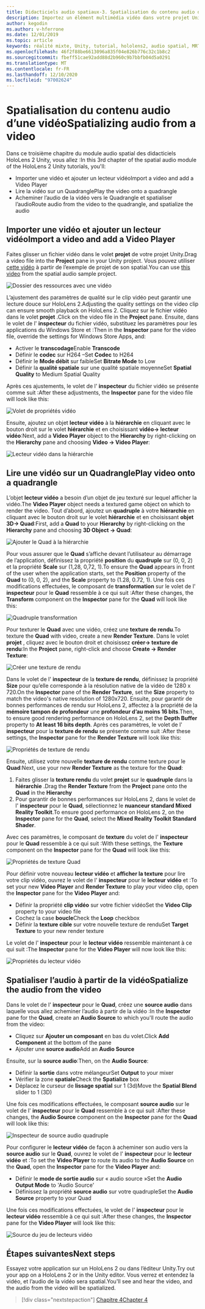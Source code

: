 ```yaml
---
title: Didacticiels audio spatiaux-3. Spatialisation du contenu audio d’une vidéo
description: Importez un élément multimédia vidéo dans votre projet Unity et spatialez l’audio de la vidéo.
author: kegodin
ms.author: v-hferrone
ms.date: 12/01/2019
ms.topic: article
keywords: réalité mixte, Unity, tutorial, hololens2, audio spatial, MRTK, boîte à outils de réalité mixte, UWP, Windows 10, HRTF, fonction de transfert liée aux têtes, réverbération, Microsoft Spatializer, importation de vidéos, lecteur vidéo
ms.openlocfilehash: 46f2f88be6613096a835f04e826b776c32c1b8c2
ms.sourcegitcommit: fbeff51cae92add88d2b960c9b7bbfb04d5a0291
ms.translationtype: MT
ms.contentlocale: fr-FR
ms.lasthandoff: 12/10/2020
ms.locfileid: "97002624"
---
```

# <a name="spatializing-audio-from-a-video"></a><span data-ttu-id="d59d6-105">Spatialisation du contenu audio d’une vidéo</span><span class="sxs-lookup"><span data-stu-id="d59d6-105">Spatializing audio from a video</span></span>
<span data-ttu-id="d59d6-106">Dans ce troisième chapitre du module audio spatial des didacticiels HoloLens 2 Unity, vous allez :</span><span class="sxs-lookup"><span data-stu-id="d59d6-106">In this 3rd chapter of the spatial audio module of the HoloLens 2 Unity tutorials, you'll:</span></span>
* <span data-ttu-id="d59d6-107">Importer une vidéo et ajouter un lecteur vidéo</span><span class="sxs-lookup"><span data-stu-id="d59d6-107">Import a video and add a Video Player</span></span>
* <span data-ttu-id="d59d6-108">Lire la vidéo sur un Quadrangle</span><span class="sxs-lookup"><span data-stu-id="d59d6-108">Play the video onto a quadrangle</span></span>
* <span data-ttu-id="d59d6-109">Acheminer l’audio de la vidéo vers le Quadrangle et spatialiser l’audio</span><span class="sxs-lookup"><span data-stu-id="d59d6-109">Route audio from the video to the quadrangle, and spatialize the audio</span></span>

## <a name="import-a-video-and-add-a-video-player"></a><span data-ttu-id="d59d6-110">Importer une vidéo et ajouter un lecteur vidéo</span><span class="sxs-lookup"><span data-stu-id="d59d6-110">Import a video and add a Video Player</span></span>

<span data-ttu-id="d59d6-111">Faites glisser un fichier vidéo dans le volet **projet** de votre projet Unity.</span><span class="sxs-lookup"><span data-stu-id="d59d6-111">Drag a video file into the **Project** pane in your Unity project.</span></span> <span data-ttu-id="d59d6-112">Vous pouvez utiliser [cette vidéo](https://github.com/microsoft/spatialaudio-unity/blob/develop/Samples/MicrosoftSpatializerSample/Assets/Microsoft%20HoloLens%20-%20Spatial%20Sound-PTPvx7mDon4.mp4?raw=true) à partir de l’exemple de projet de son spatial.</span><span class="sxs-lookup"><span data-stu-id="d59d6-112">You can use [this video](https://github.com/microsoft/spatialaudio-unity/blob/develop/Samples/MicrosoftSpatializerSample/Assets/Microsoft%20HoloLens%20-%20Spatial%20Sound-PTPvx7mDon4.mp4?raw=true) from the spatial audio sample project.</span></span>

![Dossier des ressources avec une vidéo](images/spatial-audio/assets-folder-with-video.png)

<span data-ttu-id="d59d6-114">L’ajustement des paramètres de qualité sur le clip vidéo peut garantir une lecture douce sur HoloLens 2.</span><span class="sxs-lookup"><span data-stu-id="d59d6-114">Adjusting the quality settings on the video clip can ensure smooth playback on HoloLens 2.</span></span> <span data-ttu-id="d59d6-115">Cliquez sur le fichier vidéo dans le volet **projet** .</span><span class="sxs-lookup"><span data-stu-id="d59d6-115">Click on the video file in the **Project** pane.</span></span> <span data-ttu-id="d59d6-116">Ensuite, dans le volet de l' **inspecteur** du fichier vidéo, substituez les paramètres pour les applications du Windows Store et :</span><span class="sxs-lookup"><span data-stu-id="d59d6-116">Then in the **Inspector** pane for the video file, override the settings for Windows Store Apps, and:</span></span>
* <span data-ttu-id="d59d6-117">Activer le **transcodage**</span><span class="sxs-lookup"><span data-stu-id="d59d6-117">Enable **Transcode**</span></span>
* <span data-ttu-id="d59d6-118">Définir le **codec** sur H264 –</span><span class="sxs-lookup"><span data-stu-id="d59d6-118">Set **Codec** to H264</span></span>
* <span data-ttu-id="d59d6-119">Définir le **Mode débit** sur faible</span><span class="sxs-lookup"><span data-stu-id="d59d6-119">Set **Bitrate Mode** to Low</span></span>
* <span data-ttu-id="d59d6-120">Définir la **qualité spatiale** sur une qualité spatiale moyenne</span><span class="sxs-lookup"><span data-stu-id="d59d6-120">Set **Spatial Quality** to Medium Spatial Quality</span></span>

<span data-ttu-id="d59d6-121">Après ces ajustements, le volet de l' **inspecteur** du fichier vidéo se présente comme suit :</span><span class="sxs-lookup"><span data-stu-id="d59d6-121">After these adjustments, the **Inspector** pane for the video file will look like this:</span></span>

![Volet de propriétés vidéo](images/spatial-audio/video-property-pane.png)

<span data-ttu-id="d59d6-123">Ensuite, ajoutez un objet **lecteur vidéo** à la **hiérarchie** en cliquant avec le bouton droit sur le volet **hiérarchie** et en choisissant **vidéo-> lecteur vidéo**:</span><span class="sxs-lookup"><span data-stu-id="d59d6-123">Next, add a **Video Player** object to the **Hierarchy** by right-clicking on the **Hierarchy** pane and choosing **Video -> Video Player**:</span></span>

![Lecteur vidéo dans la hiérarchie](images/spatial-audio/video-player-in-hierarchy.png)

## <a name="play-video-onto-a-quadrangle"></a><span data-ttu-id="d59d6-125">Lire une vidéo sur un Quadrangle</span><span class="sxs-lookup"><span data-stu-id="d59d6-125">Play video onto a quadrangle</span></span>
<span data-ttu-id="d59d6-126">L’objet **lecteur vidéo** a besoin d’un objet de jeu texturé sur lequel afficher la vidéo.</span><span class="sxs-lookup"><span data-stu-id="d59d6-126">The **Video Player** object needs a textured game object on which to render the video.</span></span> <span data-ttu-id="d59d6-127">Tout d’abord, ajoutez un **quadruple** à votre **hiérarchie** en cliquant avec le bouton droit sur le volet **hiérarchie** et en choisissant **objet 3D-> Quad**:</span><span class="sxs-lookup"><span data-stu-id="d59d6-127">First, add a **Quad** to your **Hierarchy** by right-clicking on the **Hierarchy** pane and choosing **3D Object -> Quad**:</span></span>

![Ajouter le Quad à la hiérarchie](images/spatial-audio/add-quad-to-hierarchy.png)

<span data-ttu-id="d59d6-129">Pour vous assurer que le **Quad** s’affiche devant l’utilisateur au démarrage de l’application, définissez la propriété **position** du **quadruple** sur (0, 0, 2) et la propriété **Scale** sur (1,28, 0,72, 1).</span><span class="sxs-lookup"><span data-stu-id="d59d6-129">To ensure the **Quad** appears in front of the user when the application starts, set the **Position** property of the **Quad** to (0, 0, 2), and the **Scale** property to (1.28, 0.72, 1).</span></span> <span data-ttu-id="d59d6-130">Une fois ces modifications effectuées, le composant de **transformation** sur le volet de l' **inspecteur** pour le **Quad** ressemble à ce qui suit :</span><span class="sxs-lookup"><span data-stu-id="d59d6-130">After these changes, the **Transform** component on the **Inspector** pane for the **Quad** will look like this:</span></span>

![Quadruple transformation](images/spatial-audio/quad-transform.png)

<span data-ttu-id="d59d6-132">Pour texturer le **Quad** avec une vidéo, créez une **texture de rendu**.</span><span class="sxs-lookup"><span data-stu-id="d59d6-132">To texture the **Quad** with video, create a new **Render Texture**.</span></span> <span data-ttu-id="d59d6-133">Dans le volet **projet** , cliquez avec le bouton droit et choisissez **créer-> texture de rendu**:</span><span class="sxs-lookup"><span data-stu-id="d59d6-133">In the **Project** pane, right-click and choose **Create -> Render Texture**:</span></span>

![Créer une texture de rendu](images/spatial-audio/create-render-texture.png)

<span data-ttu-id="d59d6-135">Dans le volet de l' **inspecteur** de la **texture de rendu**, définissez la propriété **Size** pour qu’elle corresponde à la résolution native de la vidéo de 1280 x 720.</span><span class="sxs-lookup"><span data-stu-id="d59d6-135">On the **Inspector** pane of the **Render Texture**, set the **Size** property to match the video's native resolution of 1280x720.</span></span> <span data-ttu-id="d59d6-136">Ensuite, pour garantir de bonnes performances de rendu sur HoloLens 2, affectez à la propriété de la **mémoire tampon de profondeur** une **profondeur d’au moins 16 bits**.</span><span class="sxs-lookup"><span data-stu-id="d59d6-136">Then, to ensure good rendering performance on HoloLens 2, set the **Depth Buffer** property to **At least 16 bits depth**.</span></span> <span data-ttu-id="d59d6-137">Après ces paramètres, le volet de l' **inspecteur** pour la **texture de rendu** se présente comme suit :</span><span class="sxs-lookup"><span data-stu-id="d59d6-137">After these settings, the **Inspector** pane for the **Render Texture** will look like this:</span></span>

![Propriétés de texture de rendu](images/spatial-audio/render-texture-properties.png)

<span data-ttu-id="d59d6-139">Ensuite, utilisez votre nouvelle **texture de rendu** comme texture pour le **Quad**:</span><span class="sxs-lookup"><span data-stu-id="d59d6-139">Next, use your new **Render Texture** as the texture for the **Quad**:</span></span>
1. <span data-ttu-id="d59d6-140">Faites glisser la **texture rendu** du volet **projet** sur le **quadruple** dans la **hiérarchie** .</span><span class="sxs-lookup"><span data-stu-id="d59d6-140">Drag the **Render Texture** from the **Project** pane onto the **Quad** in the **Hierarchy**</span></span>
2. <span data-ttu-id="d59d6-141">Pour garantir de bonnes performances sur HoloLens 2, dans le volet de l' **inspecteur** pour le **Quad**, sélectionnez le **nuanceur standard Mixed Reality Toolkit**.</span><span class="sxs-lookup"><span data-stu-id="d59d6-141">To ensure good performance on HoloLens 2, on the **Inspector** pane for the **Quad**, select the **Mixed Reality Toolkit Standard Shader**.</span></span>

<span data-ttu-id="d59d6-142">Avec ces paramètres, le composant de **texture** du volet de l' **inspecteur** pour le **Quad** ressemble à ce qui suit :</span><span class="sxs-lookup"><span data-stu-id="d59d6-142">With these settings, the **Texture** component on the **Inspector** pane for the **Quad** will look like this:</span></span>

![Propriétés de texture Quad](images/spatial-audio/quad-texture-properties.png)

<span data-ttu-id="d59d6-144">Pour définir votre nouveau **lecteur vidéo** et **afficher la texture** pour lire votre clip vidéo, ouvrez le volet de l' **inspecteur** pour le **lecteur vidéo** et :</span><span class="sxs-lookup"><span data-stu-id="d59d6-144">To set your new **Video Player** and **Render Texture** to play your video clip, open the **Inspector** pane for the **Video Player** and:</span></span>
* <span data-ttu-id="d59d6-145">Définir la propriété **clip vidéo** sur votre fichier vidéo</span><span class="sxs-lookup"><span data-stu-id="d59d6-145">Set the **Video Clip** property to your video file</span></span>
* <span data-ttu-id="d59d6-146">Cochez la case **boucle**</span><span class="sxs-lookup"><span data-stu-id="d59d6-146">Check the **Loop** checkbox</span></span>
* <span data-ttu-id="d59d6-147">Définir la **texture cible** sur votre nouvelle texture de rendu</span><span class="sxs-lookup"><span data-stu-id="d59d6-147">Set **Target Texture** to your new render texture</span></span>

<span data-ttu-id="d59d6-148">Le volet de l' **inspecteur** pour le **lecteur vidéo** ressemble maintenant à ce qui suit :</span><span class="sxs-lookup"><span data-stu-id="d59d6-148">The **Inspector** pane for the **Video Player** will now look like this:</span></span>

![Propriétés du lecteur vidéo](images/spatial-audio/video-player-properties.png)

## <a name="spatialize-the-audio-from-the-video"></a><span data-ttu-id="d59d6-150">Spatialiser l’audio à partir de la vidéo</span><span class="sxs-lookup"><span data-stu-id="d59d6-150">Spatialize the audio from the video</span></span>
<span data-ttu-id="d59d6-151">Dans le volet de l' **inspecteur** pour le **Quad**, créez une **source audio** dans laquelle vous allez acheminer l’audio à partir de la vidéo :</span><span class="sxs-lookup"><span data-stu-id="d59d6-151">In the **Inspector** pane for the **Quad**, create an **Audio Source** to which you'll route the audio from the video:</span></span>
* <span data-ttu-id="d59d6-152">Cliquez sur **Ajouter un composant** en bas du volet.</span><span class="sxs-lookup"><span data-stu-id="d59d6-152">Click **Add Component** at the bottom of the pane</span></span>
* <span data-ttu-id="d59d6-153">Ajouter une **source audio**</span><span class="sxs-lookup"><span data-stu-id="d59d6-153">Add an **Audio Source**</span></span>

<span data-ttu-id="d59d6-154">Ensuite, sur la **source audio**:</span><span class="sxs-lookup"><span data-stu-id="d59d6-154">Then, on the **Audio Source**:</span></span>
* <span data-ttu-id="d59d6-155">Définir la **sortie** dans votre mélangeur</span><span class="sxs-lookup"><span data-stu-id="d59d6-155">Set **Output** to your mixer</span></span>
* <span data-ttu-id="d59d6-156">Vérifier la zone **spatiale**</span><span class="sxs-lookup"><span data-stu-id="d59d6-156">Check the **Spatialize** box</span></span>
* <span data-ttu-id="d59d6-157">Déplacez le curseur de **lissage spatial** sur 1 (3d)</span><span class="sxs-lookup"><span data-stu-id="d59d6-157">Move the **Spatial Blend** slider to 1 (3D)</span></span>

<span data-ttu-id="d59d6-158">Une fois ces modifications effectuées, le composant **source audio** sur le volet de l' **inspecteur** pour le **Quad** ressemble à ce qui suit :</span><span class="sxs-lookup"><span data-stu-id="d59d6-158">After these changes, the **Audio Source** component on the **Inspector** pane for the **Quad** will look like this:</span></span>

![Inspecteur de source audio quadruple](images/spatial-audio/quad-audio-source-inspector.png)

<span data-ttu-id="d59d6-160">Pour configurer le **lecteur vidéo** de façon à acheminer son audio vers la **source audio** sur le **Quad**, ouvrez le volet de l' **inspecteur** pour le **lecteur vidéo** et :</span><span class="sxs-lookup"><span data-stu-id="d59d6-160">To set the **Video Player** to route its audio to the **Audio Source** on the **Quad**, open the **Inspector** pane for the **Video Player** and:</span></span>
* <span data-ttu-id="d59d6-161">Définir le **mode de sortie audio** sur « audio source »</span><span class="sxs-lookup"><span data-stu-id="d59d6-161">Set the **Audio Output Mode** to 'Audio Source'</span></span>
* <span data-ttu-id="d59d6-162">Définissez la propriété **source audio** sur votre quadruple</span><span class="sxs-lookup"><span data-stu-id="d59d6-162">Set the **Audio Source** property to your Quad</span></span>

<span data-ttu-id="d59d6-163">Une fois ces modifications effectuées, le volet de l' **inspecteur** pour le **lecteur vidéo** ressemble à ce qui suit :</span><span class="sxs-lookup"><span data-stu-id="d59d6-163">After these changes, the **Inspector** pane for the **Video Player** will look like this:</span></span>

![Source du jeu de lecteurs vidéo](images/spatial-audio/video-player-set-audio-source.png)

## <a name="next-steps"></a><span data-ttu-id="d59d6-165">Étapes suivantes</span><span class="sxs-lookup"><span data-stu-id="d59d6-165">Next steps</span></span>
<span data-ttu-id="d59d6-166">Essayez votre application sur un HoloLens 2 ou dans l’éditeur Unity.</span><span class="sxs-lookup"><span data-stu-id="d59d6-166">Try out your app on a HoloLens 2 or in the Unity editor.</span></span> <span data-ttu-id="d59d6-167">Vous verrez et entendez la vidéo, et l’audio de la vidéo sera spatial.</span><span class="sxs-lookup"><span data-stu-id="d59d6-167">You'll see and hear the video, and the audio from the video will be spatialized.</span></span>

> [!div class="nextstepaction"]
> [<span data-ttu-id="d59d6-168">Chapitre 4</span><span class="sxs-lookup"><span data-stu-id="d59d6-168">Chapter 4</span></span>](unity-spatial-audio-ch4.md) 

